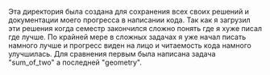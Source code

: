 Эта директория была создана для сохранения всех своих решений и документации моего прогресса в написании кода. Так как я загрузил эти решения когда семестр закончился сложно понять где я хуже писал где лучше. По крайней мере в сложных задачах я уже начал писать намного лучше и прогресс виден на лицо и читаемость кода намного улучшилась. Для сравнения первым была написана задача "sum_of_two" а последней "geometry". 